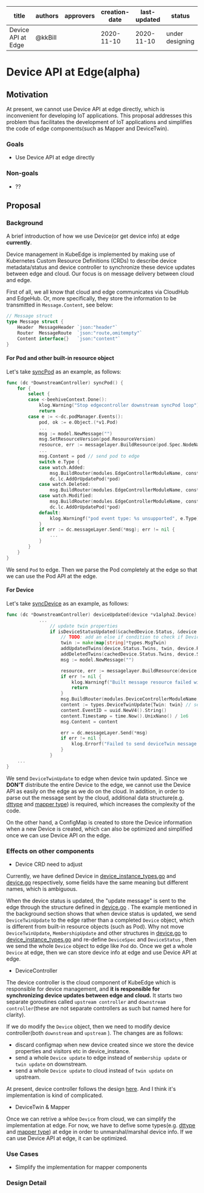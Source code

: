 | title              | authors | approvers | creation-date | last-updated | status          |
| ------------------ | ------- | --------- | ------------- | ------------ | --------------- |
| Device API at Edge | @kkBill |           | 2020-11-10    | 2020-11-10   | under designing |

# Device API at Edge(alpha)

## Motivation

At present, we cannot use Device API at edge directly, which is inconvenient for developing IoT applications. This proposal addresses this problem thus facilitates the development of IoT applications and simplifies the code of edge components(such as Mapper and DeviceTwin).

### Goals

* Use Device API at edge directly

### Non-goals

* ??

## Proposal

### Background

A brief introduction of how we use Device(or get device info) at edge **currently**.

Device management in KubeEdge is implemented by making use of Kubernetes Custom Resource Definitions (CRDs) to describe device metadata/status and device controller to synchronize these device updates between edge and cloud. Our focus is on message delivery between cloud and edge.

First of all, we all know that cloud and edge communicates via CloudHub and EdgeHub. Or, more specifically, they store the information to be transmitted in `Message.Content`, see below:

```go
// Message struct
type Message struct {
	Header  MessageHeader `json:"header"`
	Router  MessageRoute  `json:"route,omitempty"`
	Content interface{}   `json:"content"`
}
```

#### For Pod and other built-in resource object

Let's take [syncPod](https://github.com/kubeedge/kubeedge/blob/master/cloud/pkg/edgecontroller/controller/downstream.go#L47) as an example, as follows:

```go
func (dc *DownstreamController) syncPod() {
	for {
		select {
		case <-beehiveContext.Done():
			klog.Warning("Stop edgecontroller downstream syncPod loop")
			return
		case e := <-dc.podManager.Events():
			pod, ok := e.Object.(*v1.Pod)
			...
			msg := model.NewMessage("")
			msg.SetResourceVersion(pod.ResourceVersion)
			resource, err := messagelayer.BuildResource(pod.Spec.NodeName, pod.Namespace, model.ResourceTypePod, pod.Name)
			...
			msg.Content = pod // send pod to edge
			switch e.Type {
			case watch.Added:
				msg.BuildRouter(modules.EdgeControllerModuleName, constants.GroupResource, resource, model.InsertOperation)
				dc.lc.AddOrUpdatePod(*pod)
			case watch.Deleted:
				msg.BuildRouter(modules.EdgeControllerModuleName, constants.GroupResource, resource, model.DeleteOperation)
			case watch.Modified:
				msg.BuildRouter(modules.EdgeControllerModuleName, constants.GroupResource, resource, model.UpdateOperation)
				dc.lc.AddOrUpdatePod(*pod)
			default:
				klog.Warningf("pod event type: %s unsupported", e.Type)
			}
			if err := dc.messageLayer.Send(*msg); err != nil {
				...
			}
		}
	}
}
```

We send `Pod` to edge. Then we parse the Pod completely at the edge so that we can use the Pod API at the edge.

#### For Device

Let's take [syncDevice](https://github.com/kubeedge/kubeedge/blob/master/cloud/pkg/devicecontroller/controller/downstream.go#L594) as an example, as follows:

```go
func (dc *DownstreamController) deviceUpdated(device *v1alpha2.Device) {
  			...
				// update twin properties
				if isDeviceStatusUpdated(&cachedDevice.Status, &device.Status) {
					// TODO: add an else if condition to check if DeviceModelReference has changed, if yes whether deviceModelReference exists
					twin := make(map[string]*types.MsgTwin)
					addUpdatedTwins(device.Status.Twins, twin, device.ResourceVersion)
					addDeletedTwins(cachedDevice.Status.Twins, device.Status.Twins, twin, device.ResourceVersion)
					msg := model.NewMessage("")

					resource, err := messagelayer.BuildResource(device.Spec.NodeSelector.NodeSelectorTerms[0].MatchExpressions[0].Values[0], "device/"+device.Name+"/twin/cloud_updated", "")
					if err != nil {
						klog.Warningf("Built message resource failed with error: %s", err)
						return
					}
					msg.BuildRouter(modules.DeviceControllerModuleName, constants.GroupTwin, resource, model.UpdateOperation)
					content := types.DeviceTwinUpdate{Twin: twin} // send DeviceTwinUpdate to edge
					content.EventID = uuid.NewV4().String()
					content.Timestamp = time.Now().UnixNano() / 1e6
					msg.Content = content

					err = dc.messageLayer.Send(*msg)
					if err != nil {
						klog.Errorf("Failed to send deviceTwin message %v due to error %v", msg, err)
					}
				}
  	...
}
```

We send `DeviceTwinUpdate` to edge when device twin updated. Since we **DON'T** distribute the entire Device to the edge, we cannot use the Device API as easily on the edge as we do on the cloud. In addition, in order to parse out the message sent by the cloud, additional data structure(e.g.  [dttype](https://github.com/kubeedge/kubeedge/tree/master/edge/pkg/devicetwin/dttype) and [mapper type](https://github.com/kubeedge/kubeedge/blob/master/mappers/common/configmaptype.go)) is required, which increases the complexity of the code.

On the other hand, a ConfigMap is created to store the Device information when a new Device is created, which can also be optimized and simplified once we can use Device API on the edge.

### Effects on other components

* Device CRD need to adjust

Currently, we have defined Device in [device_instance_types.go](https://github.com/kubeedge/kubeedge/blob/master/cloud/pkg/apis/devices/v1alpha2/device_instance_types.go#L360) and [device.go](https://github.com/kubeedge/kubeedge/blob/master/cloud/pkg/devicecontroller/types/device.go#L4) respectively, some fields have the same meaning but different names, which is ambiguous. 

When the device status is updated, the "update message" is sent to the edge through the structure defined in  [device.go](https://github.com/kubeedge/kubeedge/blob/master/cloud/pkg/devicecontroller/types/device.go#L4) . The example mentioned in the background section shows that when device status is updated, we send `DeviceTwinUpdate` to the edge rather than a completed `Device` object, which is different from built-in resource objects (such as Pod). Why not move `DeviceTwinUpdate`, `MembershipUpdate` and other structures in  [device.go](https://github.com/kubeedge/kubeedge/blob/master/cloud/pkg/devicecontroller/types/device.go#L4) to  [device_instance_types.go](https://github.com/kubeedge/kubeedge/blob/master/cloud/pkg/apis/devices/v1alpha2/device_instance_types.go#L360) and re-define `DeviceSpec` and `DeviceStatus` , then we send the whole `Device` object to edge like `Pod` do. Once we get a whole `Device` at edge, then we can store device info at edge and use Device API at edge.

* DeviceController

The device controller is the cloud component of KubeEdge which is responsible for device management, and **it is responsible for synchronizing device updates between edge and cloud.** It starts two separate goroutines called `upstream controller` and `downstream controller`(these are not separate controllers as such but named here for clarity). 

If we do modify the `Device` object, then we need to modify device controller(both `downstream` and `upstream` ). The changes are as follows:

* discard configmap when new device created since we store the device properties and visitors etc in device_instance.
* send a whole `Device update` to edge instead of `membership update` or `twin update` on downstream.
* send a whole `Device update` to cloud instead of `twin update` on upstream.

At present, device controller follows the design [here](https://github.com/kubeedge/kubeedge/blob/master/docs/components/cloud/device_controller.md#device-controller). And I think it's implementation is kind of complicated.

* DeviceTwin & Mapper

Once we can retrive a whloe `Device` from cloud,  we can simplify the implementation at edge. For now, we have to defive some types(e.g.  [dttype](https://github.com/kubeedge/kubeedge/tree/master/edge/pkg/devicetwin/dttype) and [mapper type](https://github.com/kubeedge/kubeedge/blob/master/mappers/common/configmaptype.go)) at edge in order to unmarshal/marshal device info. If we can use Device API at edge, it can be optimized.

### Use Cases

* Simplify the implementation for mapper components 

### Design Detail

